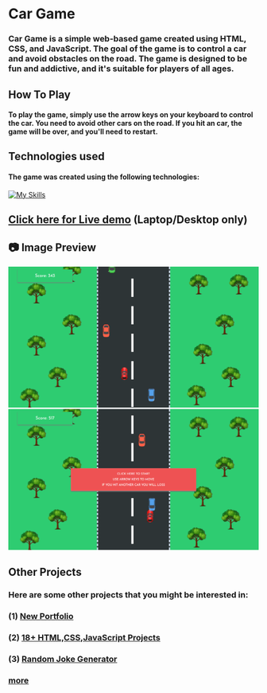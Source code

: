 # Car Game

### Car Game is a simple web-based game created using HTML, CSS, and JavaScript. The goal of the game is to control a car and avoid obstacles on the road. The game is designed to be fun and addictive, and it's suitable for players of all ages.

## How To Play
#### To play the game, simply use the arrow keys on your keyboard to control the car. You need to avoid other cars on the road. If you hit an car, the game will be over, and you'll need to restart.

## Technologies used
#### The game was created using the following technologies:
[![My Skills](https://skillicons.dev/icons?i=html,css,javascript&perline=3)]([https://skillicons.dev](https://github.com/Sahil-Atahar/Car-Game))

## [Click here for Live demo](https://sahil-atahar.github.io/Car-Game/) (Laptop/Desktop only)

## :camera: Image Preview
<img src="./images/preview1.png" alt="preview1">
<img src="./images/preview2.png" alt="preview2">

## Other Projects
### Here are some other projects that you might be interested in:
### (1) [New Portfolio](https://github.com/Sahil-Atahar/newportfolio)
### (2) [18+ HTML,CSS,JavaScript Projects](https://github.com/Sahil-Atahar/HTML-CSS-JavaScript)
### (3) [Random Joke Generator](https://github.com/Sahil-Atahar/Random-Joke-Generator)
### [more](https://github.com/Sahil-Atahar)
